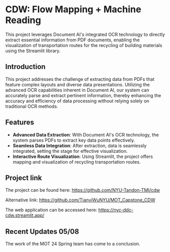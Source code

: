 # CDW: Flow Mapping + Machine Reading

This project leverages Document AI's integrated OCR technology to directly extract essential information from PDF documents, enabling the visualization of transportation routes for the recycling of building materials using the Streamlit library.

## Introduction
This project addresses the challenge of extracting data from PDFs that feature complex layouts and diverse data presentations. Utilizing the advanced OCR capabilities inherent in Document AI, our system can accurately parse and extract pertinent information, thereby enhancing the accuracy and efficiency of data processing without relying solely on traditional OCR methods.

## Features
- **Advanced Data Extraction**: With Document AI's OCR technology, the system parses PDFs to extract key data points effectively.
- **Seamless Data Integration**: After extraction, data is seamlessly integrated, setting the stage for effective visualization.
- **Interactive Route Visualization**: Using Streamlit, the project offers mapping and visualization of recycling transportation routes.

## Project link
The project can be found here:
https://github.com/NYU-Tandon-TMI/cdw

Alternative link:
https://github.com/TianyiWuNYU/MOT_Capstone_CDW

The web application can be accessed here:
https://nyc-ddc-cdw.streamlit.app/

## Recent Updates 05/08
The work of the MOT 24 Spring team has come to a conclusion.
